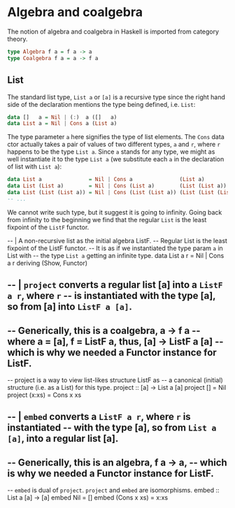 # Algebra and coalgebra

The notion of algebra and coalgebra in Haskell is imported from category theory.

```hs
type Algebra f a = f a -> a
type Coalgebra f a = a -> f a
```



## List

The standard list type, `List a` or `[a]` is a recursive type since the right hand side of the declaration mentions the type being defined, i.e. `List`:

```hs
data []   a = Nil | (:)  a ([]   a)
data List a = Nil | Cons a (List a)
```

The type parameter `a` here signifies the type of list elements. The `Cons` data ctor actually takes a pair of values of two different types, `a` and `r`, where `r` happens to be the type `List a`. Since `a` stands for any type, we might as well instantiate it to the type `List a` (we substitute each `a` in the declaration of list with `List a`):

```hs
data List a               = Nil | Cons a               (List a)
data List (List a)        = Nil | Cons (List a)        (List (List a))
data List (List (List a)) = Nil | Cons (List (List a)) (List (List (List a)))
-- ...
```

We cannot write such type, but it suggest it is going to infinity. Going back from infinity to the beginning we find that the regular `List` is the least fixpoint of the `ListF` functor.






-- | A non-recursive list as the initial algebra ListF.
--   Regular List is the least fixpoint of the ListF functor.
--   It is as if we instantiated the type param `a` in List with
--   the type `List a` getting an infinite type.
data List a r = Nil | Cons a r deriving (Show, Functor)

-- | `project` converts a regular list [a] into a `ListF a r`, where `r`
--   is instantiated with the type [a], so from [a] into `ListF a [a]`.
--
--   Generically, this is a coalgebra,  a  -> f        a
--   where a = [a], f = ListF a, thus, [a] -> ListF a [a]
--   which is why we needed a Functor instance for ListF.
--
--   project is a way to view list-likes structure ListF as
--   a canonical (initial) structure (i.e. as a List) for this type.
project :: [a] -> List a [a]
project []     = Nil
project (x:xs) = Cons x xs

-- | `embed` converts a `ListF a r`, where `r` is instantiated
--   with the type [a], so from `List a [a]`, into a regular list [a].
--
--   Generically, this is an algebra, f a -> a,
--   which is why we needed a Functor instance for ListF.
-- 
--   `embed` is dual of `project`. `project` and `embed` are isomorphisms.
embed :: List a [a] -> [a]
embed Nil         = []
embed (Cons x xs) = x:xs
